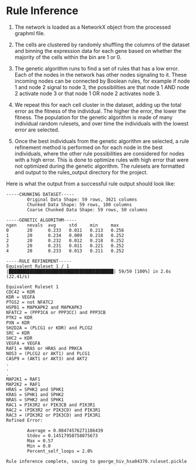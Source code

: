 # Rule Inference
1) The network is loaded as a NetworkX object from the processed graphml file.
2) The cells are clustered by randomly shuffling the columns of the dataset and binning the expression data for each gene based on whether the majority of the cells within the bin are 1 or 0.
3) The genetic algorithm runs to find a set of rules that has a low error. Each of the nodes in the network has other nodes signaling to it. These incoming nodes can be connected by Boolean rules, for example if node 1 and node 2 signal to node 3, the possibilities are that node 1 AND node 2 activate node 3 or that node 1 OR node 2 activates node 3.

5) We repeat this for each cell cluster in the dataset, adding up the total error as the fitness of the individual. The higher the error, the lower the fitness. The population for the genetic algorithm is made of many individual random rulesets, and over time the individuals with the lowest error are selected.

6) Once the best individuals from the genetic algorithm are selected, a rule refinement method is performed on for each node in the best individuals, where the other rule possibilities are considered for nodes with a high error. This is done to optimize rules with high error that were not optimized during the genetic algorithm. The rulesets are formatted and output to the rules_output directory for the project.

Here is what the output from a successful rule output should look like:

```
-----CHUNKING DATASET-----
        Original Data Shape: 59 rows, 3621 columns
        Chunked Data Shape: 59 rows, 100 columns
        Coarse Chunked Data Shape: 59 rows, 50 columns

-----GENETIC ALGORITHM-----
ngen    nevals  avg     std     min     max
0       20      0.233   0.011   0.213   0.256
1       20      0.234   0.009   0.218   0.252
2       20      0.232   0.012   0.218   0.252
3       20      0.231   0.011   0.221   0.252
4       20      0.233   0.013   0.211   0.252

-----RULE REFINEMENT-----
Equivalent Ruleset 1 / 1
|████████████████████████████████████████| 59/59 [100%] in 2.6s (22.41/s)

Equivalent Ruleset 1
CDC42 = KDR
KDR = VEGFA
PTGS2 = not NFATC2
HSPB1 = MAPKAPK2 and MAPKAPK3
NFATC2 = (PPP3CA or PPP3CC) and PPP3CB
PTK2 = KDR
PXN = KDR
SH2D2A = (PLCG1 or KDR) and PLCG2
SRC = KDR
SHC2 = KDR
VEGFA = VEGFA
RAF1 = NRAS or HRAS and PRKCA
NOS3 = (PLCG2 or AKT1) and PLCG1
CASP9 = (AKT1 or AKT3) and AKT2
.
.
.
MAP2K1 = RAF1
MAP2K2 = RAF1
HRAS = SPHK2 and SPHK1
KRAS = SPHK1 and SPHK2
NRAS = SPHK2 and SPHK1
RAC1 = PIK3R2 or PIK3CB and PIK3R1
RAC2 = (PIK3R2 or PIK3CD) and PIK3R1
RAC3 = (PIK3R2 or PIK3CD) and PIK3R1
Refined Error:

        Average = 0.08474576271186439
        Stdev = 0.14517950758075673
        Max = 0.57
        Min = 0.0
        Percent_self_loops = 2.0%

Rule inference complete, saving to george_hiv_hsa04370.ruleset.pickle
``` 